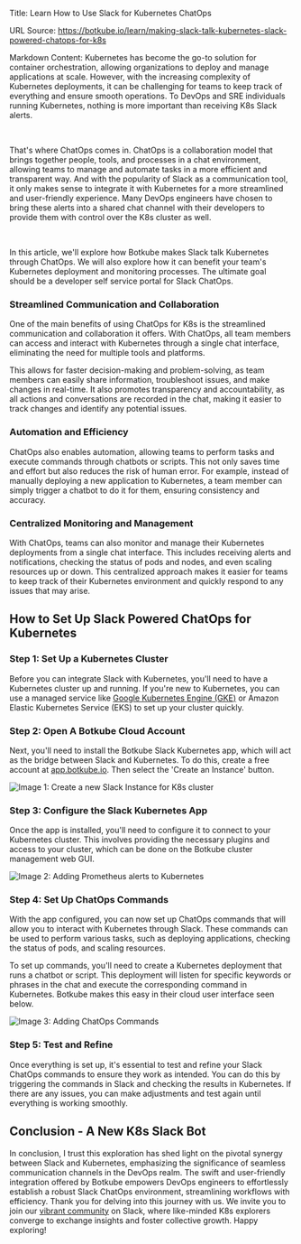 Title: Learn How to Use Slack for Kubernetes ChatOps

URL Source: https://botkube.io/learn/making-slack-talk-kubernetes-slack-powered-chatops-for-k8s

Markdown Content:
Kubernetes has become the go-to solution for container orchestration, allowing organizations to deploy and manage applications at scale. However, with the increasing complexity of Kubernetes deployments, it can be challenging for teams to keep track of everything and ensure smooth operations. To DevOps and SRE individuals running Kubernetes, nothing is more important than receiving K8s Slack alerts.

‍

That's where ChatOps comes in. ChatOps is a collaboration model that brings together people, tools, and processes in a chat environment, allowing teams to manage and automate tasks in a more efficient and transparent way. And with the popularity of Slack as a communication tool, it only makes sense to integrate it with Kubernetes for a more streamlined and user-friendly experience. Many DevOps engineers have chosen to bring these alerts into a shared chat channel with their developers to provide them with control over the K8s cluster as well.

‍

In this article, we'll explore how Botkube makes Slack talk Kubernetes through ChatOps. We will also explore how it can benefit your team's Kubernetes deployment and monitoring processes. The ultimate goal should be a developer self service portal for Slack ChatOps.

### **Streamlined Communication and Collaboration**

One of the main benefits of using ChatOps for K8s is the streamlined communication and collaboration it offers. With ChatOps, all team members can access and interact with Kubernetes through a single chat interface, eliminating the need for multiple tools and platforms.

This allows for faster decision-making and problem-solving, as team members can easily share information, troubleshoot issues, and make changes in real-time. It also promotes transparency and accountability, as all actions and conversations are recorded in the chat, making it easier to track changes and identify any potential issues.

### **Automation and Efficiency**

ChatOps also enables automation, allowing teams to perform tasks and execute commands through chatbots or scripts. This not only saves time and effort but also reduces the risk of human error. For example, instead of manually deploying a new application to Kubernetes, a team member can simply trigger a chatbot to do it for them, ensuring consistency and accuracy.

### **Centralized Monitoring and Management**

With ChatOps, teams can also monitor and manage their Kubernetes deployments from a single chat interface. This includes receiving alerts and notifications, checking the status of pods and nodes, and even scaling resources up or down. This centralized approach makes it easier for teams to keep track of their Kubernetes environment and quickly respond to any issues that may arise.

**How to Set Up Slack Powered ChatOps for Kubernetes**
------------------------------------------------------

### **Step 1: Set Up a Kubernetes Cluster**

Before you can integrate Slack with Kubernetes, you'll need to have a Kubernetes cluster up and running. If you're new to Kubernetes, you can use a managed service like [Google Kubernetes Engine (GKE)](https://cloud.google.com/kubernetes-engine) or Amazon Elastic Kubernetes Service (EKS) to set up your cluster quickly.

### **Step 2: Open A Botkube Cloud Account**

Next, you'll need to install the Botkube Slack Kubernetes app, which will act as the bridge between Slack and Kubernetes. To do this, create a free account at [app.botkube.io](http://docs.google.com/app.botkube.io). Then select the 'Create an Instance' button.

![Image 1: Create a new Slack Instance for K8s cluster](https://assets-global.website-files.com/634fabb21508d6c9db9bc46f/655bb2eb3f0a2c0e4740dc59_7VGa3a5lV6LYmuS74DUTOp8xAdAmOsbWbj5NBsGiWkx8fr7XoP5XmsLmKsLlv3ZOM6_8ebrp_bguWThWb4RvM0u6Nfj_lF-e6MiKe7FqK5PgjkQSEMtbs16Z81jideuD1sdqaI7kUUdZNgieMLmiR27hxzY9QQlNr4dalENTZBXUCtJ6uAXXQUqLXS8Izw.png)

### **Step 3: Configure the Slack Kubernetes App**

Once the app is installed, you'll need to configure it to connect to your Kubernetes cluster. This involves providing the necessary plugins and access to your cluster, which can be done on the Botkube cluster management web GUI.

![Image 2: Adding Prometheus alerts to Kubernetes](https://assets-global.website-files.com/634fabb21508d6c9db9bc46f/655bb2eb4e91433fcda304d7_s8PJ96D0QQC8bPZApPzf3SqM3RUUyBALccY1kOTf1yjTW-R5xmRd10FxaIKtGtC9fpjLj3WJ5FIMt_JRNo_DM9PMERTruFcJ9Ppd6JB4q8OdQXfWZ8l0CqcxOUhxy-O-3qY_ZD0893VnDdiyZb8P_yyrMHytznyMwXqCJAuKolGKAME66JewgxqEzxwL4Q.png)

### **Step 4: Set Up ChatOps Commands**

With the app configured, you can now set up ChatOps commands that will allow you to interact with Kubernetes through Slack. These commands can be used to perform various tasks, such as deploying applications, checking the status of pods, and scaling resources.

To set up commands, you'll need to create a Kubernetes deployment that runs a chatbot or script. This deployment will listen for specific keywords or phrases in the chat and execute the corresponding command in Kubernetes. Botkube makes this easy in their cloud user interface seen below.

![Image 3: Adding ChatOps Commands](https://assets-global.website-files.com/634fabb21508d6c9db9bc46f/655bb2eb58ada6d8c5353bc9_fCRsNS2AUCBZ6K2M-NtCZk7mKySsJs-lGK4IoFOWXYBNSva_zrw2TkWhz9zT0y8rJGcoYmXqbF-henIjKRIb6nx2GgszKKxBn_hQhK3vLLAlujFfkTwUk6PFGiwTACtqrqS6SvY27ZVn1cLGtDQbwMfva6O_MmTLDBPTDdp0Kfj6CcYFJ4lJw8Bg5Na0lQ.png)

### **Step 5: Test and Refine**

Once everything is set up, it's essential to test and refine your Slack ChatOps commands to ensure they work as intended. You can do this by triggering the commands in Slack and checking the results in Kubernetes. If there are any issues, you can make adjustments and test again until everything is working smoothly.

**Conclusion - A New K8s Slack Bot**
------------------------------------

In conclusion, I trust this exploration has shed light on the pivotal synergy between Slack and Kubernetes, emphasizing the significance of seamless communication channels in the DevOps realm. The swift and user-friendly integration offered by Botkube empowers DevOps engineers to effortlessly establish a robust Slack ChatOps environment, streamlining workflows with efficiency. Thank you for delving into this journey with us. We invite you to join our [vibrant community](https://join.botkube.io/) on Slack, where like-minded K8s explorers converge to exchange insights and foster collective growth. Happy exploring!

‍
